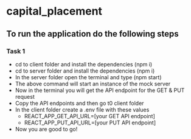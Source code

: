 # capital_placement

## To run the application do the following steps

### Task 1

- cd to client folder and install the dependencies (npm i)
- cd to server folder and install the dependencies (npm i)
- In the server folder open the terminal and type (npm start)
- The above command will start an instance of the mock server
- Now in the terminal you will get the API endpoint for the GET & PUT request
- Copy the API endpoints and then go t0 client folder
- In the client folder create a .env file with these values
  - REACT_APP_GET_API_URL=[your GET API endpoint]
  - REACT_APP_PUT_API_URL=[your PUT API endpoint]
- Now you are good to go!
